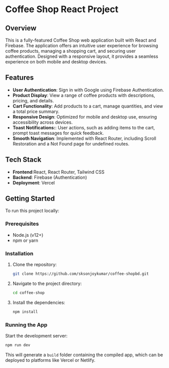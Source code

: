 # **Coffee Shop React Project**

## **Overview**

This is a fully-featured Coffee Shop web application built with React and Firebase. The application offers an intuitive user experience for browsing coffee products, managing a shopping cart, and securing user authentication. Designed with a responsive layout, it provides a seamless experience on both mobile and desktop devices.

## **Features**

- **User Authentication**:  Sign in with Google using Firebase Authentication.
- **Product Display**: View a range of coffee products with descriptions, pricing, and details.
- **Cart Functionality**:  Add products to a cart, manage quantities, and view a total price summary.
- **Responsive Design**: Optimized for mobile and desktop use, ensuring accessibility across devices.
- **Toast Notifications:**:  User actions, such as adding items to the cart, prompt toast messages for quick feedback.
- **Smooth Navigation**:  Implemented with React Router, including Scroll Restoration and a Not Found page for undefined routes.

## **Tech Stack**
- **Frontend**:React, React Router, Tailwind CSS
- **Backend**: Firebase (Authentication)
- **Deployment**: Vercel



## **Getting Started**

To run this project locally:

### **Prerequisites**

- Node.js (v12+)
- npm or yarn

### **Installation**

1. Clone the repository:

   ```bash
   git clone https://github.com/sksonjoykumar/coffee-shopbd.git
   ```

2. Navigate to the project directory:

   ```bash
   cd coffee-shop
   ```

3. Install the dependencies:

   ```bash
   npm install
   ```

### **Running the App**

Start the development server:

```bash
npm run dev
```


This will generate a `build` folder containing the compiled app, which can be deployed to platforms like Vercel or Netlify.
